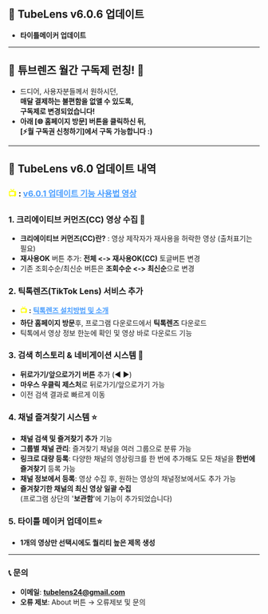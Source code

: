 ## 🚀 TubeLens v6.0.6 업데이트
- **타이틀메이커 업데이트**
---

## 🎉 **튜브렌즈 월간 구독제 런칭!** 🎉

- 드디어, 사용자분들께서 원하시던,<br>**매달 결제하는 불편함을 없앨 수 있도록,**<br>**구독제로 변경되었습니다!** <br>
- **아래 [🌐 홈페이지 방문] 버튼을 클릭하신 뒤,**  <br>
**[⚡월 구독권 신청하기]에서 구독 가능합니다 :)**

---

## 🚀 TubeLens v6.0 업데이트 내역

### <span style="color: #ffff00; font-weight: bold;">📺 </span>: <a href="https://youtu.be/K4fLTU3kZe0" style="color: #4a9eff; text-decoration: underline;">v6.0.1 업데이트 기능 사용법 영상</a>

### 1. 크리에이티브 커먼즈(CC) 영상 수집 🤝
- **크리에이티브 커먼즈(CC)란?**
  : 영상 제작자가 재사용을 허락한 영상 (출처표기는 필요)
- **재사용OK** 버튼 추가: **전체 <-> 재사용OK(CC)** 토글버튼 변경
- 기존 조회수순/최신순 버튼은 **조회수순 <-> 최신순**으로 변경

### 2. 틱톡렌즈(TikTok Lens) 서비스 추가
- **<span style="color: #ffff00; font-weight: bold;">📺 </span>: <a href="https://youtu.be/nFI9PUbbTUQ" style="color: #4a9eff; text-decoration: underline;">틱톡렌즈 설치방법 및 소개</a>**
- **하단 홈페이지 방문**후, 프로그램 다운로드에서 **틱톡렌즈** 다운로드
- 틱톡에서 영상 정보 한눈에 확인 및 영상 바로 다운로드 기능

### 3. 검색 히스토리 & 네비게이션 시스템 🔄 
- **뒤로가기/앞으로가기 버튼** 추가 (◀ ▶)
- **마우스 우클릭 제스처**로 뒤로가기/앞으로가기 가능
- 이전 검색 결과로 빠르게 이동

### 4. 채널 즐겨찾기 시스템 ⭐
- **채널 검색 및 즐겨찾기 추가** 기능
- **그룹별 채널 관리**: 즐겨찾기 채널을 여러 그룹으로 분류 가능
- **링크로 대량 등록**: 다양한 채널의 영상링크를 한 번에 추가해도 모든 채널을 **한번에 즐겨찾기** 등록 가능
- **채널 정보에서 등록**: 영상 수집 후, 원하는 영상의 채널정보에서도 추가 가능
- **즐겨찾기한 채널의 최신 영상 일괄 수집**<br>
(프로그램 상단의 '**보관함**'에 기능이 추가되었습니다)

### 5. 타이틀 메이커 업데이트⭐
- **1개의 영상만 선택시에도 퀄리티 높은 제목 생성**

---

### 📞 **문의**

- **이메일**: **tubelens24@gmail.com**
- **오류 제보**: About 버튼 → 오류제보 및 문의
